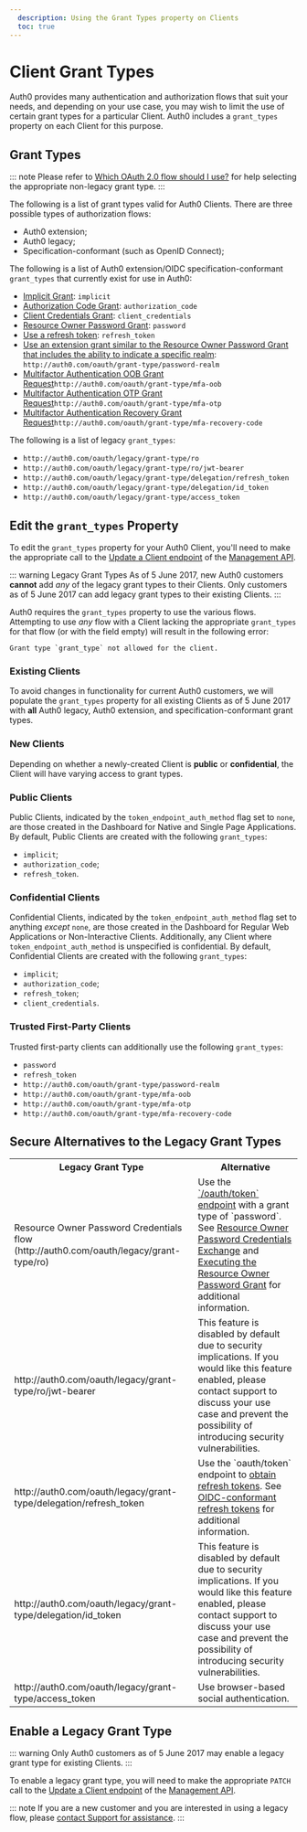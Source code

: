 ```yaml
---
  description: Using the Grant Types property on Clients
  toc: true
---
```


# Client Grant Types

Auth0 provides many authentication and authorization flows that suit your needs, and depending on your use case, you may wish to limit the use of certain grant types for a particular Client. Auth0 includes a `grant_types` property on each Client for this purpose.

## Grant Types

::: note
Please refer to [Which OAuth 2.0 flow should I use?](https://auth0.com/docs/api-auth/which-oauth-flow-to-use) for help selecting the appropriate non-legacy grant type.
:::

The following is a list of grant types valid for Auth0 Clients. There are three possible types of authorization flows:

* Auth0 extension;
* Auth0 legacy;
* Specification-conformant (such as OpenID Connect);

The following is a list of Auth0 extension/OIDC specification-conformant `grant_types` that currently exist for use in Auth0:

* [Implicit Grant](/api-auth/grant/implicit): `implicit`
* [Authorization Code Grant](/api-auth/grant/authorization-code): `authorization_code`
* [Client Credentials Grant](/api-auth/grant/client-credentials): `client_credentials`
* [Resource Owner Password Grant](/api-auth/grant/password): `password`
* [Use a refresh token](/tokens/refresh-token/current#use-a-refresh-token): `refresh_token`
* [Use an extension grant similar to the Resource Owner Password Grant that includes the ability to indicate a specific realm](/api-auth/grant/password#realm-support): `http://auth0.com/oauth/grant-type/password-realm`
* [Multifactor Authentication OOB Grant Request](/api-auth/tutorials/multifactor-resource-owner-password#mfa-oob-grant-request)`http://auth0.com/oauth/grant-type/mfa-oob`
* [Multifactor Authentication OTP Grant Request](/api-auth/tutorials/multifactor-resource-owner-password#mfa-otp-grant-request)`http://auth0.com/oauth/grant-type/mfa-otp`
* [Multifactor Authentication Recovery Grant Request](/api-auth/tutorials/multifactor-resource-owner-password#mfa-recovery-grant-request)`http://auth0.com/oauth/grant-type/mfa-recovery-code`

The following is a list of legacy `grant_types`:

* `http://auth0.com/oauth/legacy/grant-type/ro`
* `http://auth0.com/oauth/legacy/grant-type/ro/jwt-bearer`
* `http://auth0.com/oauth/legacy/grant-type/delegation/refresh_token`
* `http://auth0.com/oauth/legacy/grant-type/delegation/id_token`
* `http://auth0.com/oauth/legacy/grant-type/access_token`

## Edit the `grant_types` Property

To edit the `grant_types` property for your Auth0 Client, you'll need to make the appropriate call to the [Update a Client endpoint](/api/management/v2#!/Clients/patch_clients_by_id) of the [Management API](/api/management/v2).

::: warning Legacy Grant Types
As of 5 June 2017, new Auth0 customers **cannot** add *any* of the legacy grant types to their Clients. Only customers as of 5 June 2017 can add legacy grant types to their existing Clients.
:::

Auth0 requires the `grant_types` property to use the various flows. Attempting to use *any* flow with a Client lacking the appropriate `grant_types` for that flow (or with the field empty) will result in the following error:

```text
Grant type `grant_type` not allowed for the client.
```

### Existing Clients

To avoid changes in functionality for current Auth0 customers, we will populate the `grant_types` property for all existing Clients as of 5 June 2017 with **all** Auth0 legacy, Auth0 extension, and specification-conformant grant types.

### New Clients

Depending on whether a newly-created Client is **public** or **confidential**, the Client will have varying access to grant types.

### Public Clients

Public Clients, indicated by the `token_endpoint_auth_method` flag set to `none`, are those created in the Dashboard for Native and Single Page Applications. By default, Public Clients are created with the following `grant_types`:

* `implicit`;
* `authorization_code`;
* `refresh_token`.

### Confidential Clients

Confidential Clients, indicated by the `token_endpoint_auth_method` flag set to anything *except* `none`, are those created in the Dashboard for Regular Web Applications or Non-Interactive Clients. Additionally, any Client where `token_endpoint_auth_method` is unspecified is confidential. By default, Confidential Clients are created with the following `grant_types`:


* `implicit`;
* `authorization_code`;
* `refresh_token`;
* `client_credentials`.

### Trusted First-Party Clients

Trusted first-party clients can additionally use the following `grant_types`:

* `password`
* `refresh_token`
* `http://auth0.com/oauth/grant-type/password-realm`
* `http://auth0.com/oauth/grant-type/mfa-oob`
* `http://auth0.com/oauth/grant-type/mfa-otp`
* `http://auth0.com/oauth/grant-type/mfa-recovery-code`

## Secure Alternatives to the Legacy Grant Types

<!-- markdownlint-disable MD033 -->

<table class="table">
  <tr>
    <th>Legacy Grant Type</th>
    <th>Alternative</th>
  </tr>
  <tr>
    <td>Resource Owner Password Credentials flow (http://auth0.com/oauth/legacy/grant-type/ro)</td>
    <td>Use the <a href="/api/authentication#authorization-code">`/oauth/token` endpoint</a> with a grant type of `password`. See <a href="/api-auth/tutorials/adoption/password">Resource Owner Password Credentials Exchange</a> and <a href="/api-auth/tutorials/password-grant">Executing the Resource Owner Password Grant</a> for additional information.</td>
  </tr>
  <tr>
    <td>http://auth0.com/oauth/legacy/grant-type/ro/jwt-bearer</td>
    <td>This feature is disabled by default due to security implications. If you would like this feature enabled, please contact support to discuss your use case and prevent the possibility of introducing security vulnerabilities.</td>
  </tr>
  <tr>
    <td>http://auth0.com/oauth/legacy/grant-type/delegation/refresh_token</td>
    <td>Use the `oauth/token` endpoint to <a href="/api-auth/tutorials/adoption/refresh-tokens">obtain refresh tokens</a>. See <a href="/api-auth/tutorials/adoption/refresh-tokens">OIDC-conformant refresh tokens</a> for additional information.</td>
  </tr>
  <tr>
    <td>http://auth0.com/oauth/legacy/grant-type/delegation/id_token</td>
    <td>This feature is disabled by default due to security implications. If you would like this feature enabled, please contact support to discuss your use case and prevent the possibility of introducing security vulnerabilities.</td>
  </tr>
  <tr>
    <td>http://auth0.com/oauth/legacy/grant-type/access_token</td>
    <td>Use browser-based social authentication.</td>
  </tr>
</table>

## Enable a Legacy Grant Type

::: warning
Only Auth0 customers as of 5 June 2017 may enable a legacy grant type for existing Clients.
:::

To enable a legacy grant type, you will need to make the appropriate `PATCH` call to the [Update a Client endpoint](/api/management/v2#!/Clients/patch_clients_by_id) of the [Management API](/api/management/v2).

::: note
If you are a new customer and you are interested in using a legacy flow, please [contact Support for assistance](https://support.auth0.com/).
:::
